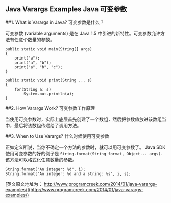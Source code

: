 ## Java Varargs Examples Java 可变参数
 
##1. What is Varargs in Java? 可变参数是什么？

可变参数 (variable arguments) 是在 Java 1.5 中引进的新特性。可变参数允许方法有任意个数量的参数。

```
public static void main(String[] args) 
{
	print("a");
	print("a", "b");
	print("a", "b", "c");
}
 
public static void print(String ... s)
{
	for(String a: s)
		System.out.println(a);
}
```

##2. How Varargs Work? 可变参数工作原理

当使用可变参数时，实际上底层首先创建了一个数组，然后把参数值放进该数组当中，最后将该数组传递给了调用方法。

##3. When to Use Varargs? 什么时候使用可变参数

正如定义所说，当你不确定一个方法的参数时，就可以用可变参数了。
Java SDK 使用可变参数的好的例子是
`String.format(String format, Object... args).` 该方法可以格式化任意数量的参数。

```
String.format("An integer: %d", i);
String.format("An integer: %d and a string: %s", i, s);
```
[英文原文地址为： http://www.programcreek.com/2014/01/java-varargs-examples/](http://www.programcreek.com/2014/01/java-varargs-examples/)


